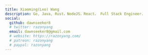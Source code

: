 ```yaml
---
title: Xiaoming(Leo) Wang
description: Go, Java, Rust，NodeJS，React， Full Stack Engineer.
social:
  github: dawnseeker8
  # twitter: razonyang
  email: dawnseeker8@gmail.com
  # website: https://razonyang.com/
  # patreon: razonyang
  # paypal: razonyang
---
```

